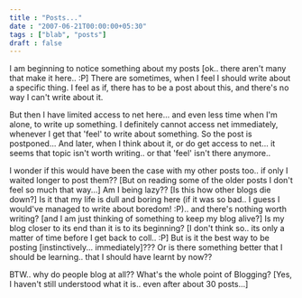 ```yaml
---
title : "Posts..."
date : "2007-06-21T00:00:00+05:30"
tags : ["blab", "posts"]
draft : false
---
```


I am beginning to notice something about my posts [ok.. there
aren't many that make it here.. :P] There are sometimes, when I
feel I should write about a specific thing. I feel as if, there
has to be a post about this, and there's no way I can't write
about it.

But then I have limited access to net here... and even less time
when I'm alone, to write up something. I definitely cannot access
net immediately, whenever I get that 'feel' to write about
something. So the post is postponed...  And later, when I think
about it, or do get access to net... it seems that topic isn't
worth writing.. or that 'feel' isn't there anymore..

I wonder if this would have been the case with my other posts
too.. if only I waited longer to post them?? [But on reading some
of the older posts I don't feel so much that way...] Am I being
lazy?? [Is this how other blogs die down?] Is it that my life is
dull and boring here (if it was so bad.. I guess I would've
managed to write about boredom! :P).. and there's nothing worth
writing? [and I am just thinking of something to keep my blog
alive?]  Is my blog closer to its end than it is to its beginning?
[I don't think so.. its only a matter of time before I get back to
coll.. :P] But is it the best way to be posting
[instinctively... immediately]??? Or is there something better
that I should be learning.. that I should have learnt by now??

BTW.. why do people blog at all?? What's the whole point of
Blogging? [Yes, I haven't still understood what it is.. even after
about 30 posts...]
